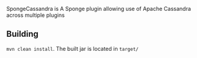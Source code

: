 SpongeCassandra is A Sponge plugin allowing use of Apache Cassandra across multiple plugins

Building
--------
`mvn clean install`. The built jar is located in `target/`
